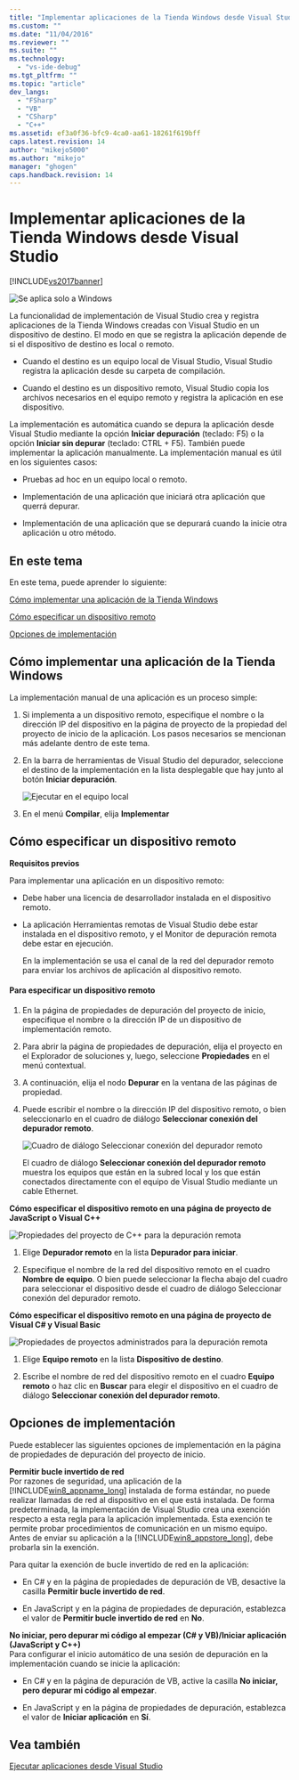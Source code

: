 ```yaml
---
title: "Implementar aplicaciones de la Tienda Windows desde Visual Studio | Microsoft Docs"
ms.custom: ""
ms.date: "11/04/2016"
ms.reviewer: ""
ms.suite: ""
ms.technology: 
  - "vs-ide-debug"
ms.tgt_pltfrm: ""
ms.topic: "article"
dev_langs: 
  - "FSharp"
  - "VB"
  - "CSharp"
  - "C++"
ms.assetid: ef3a0f36-bfc9-4ca0-aa61-18261f619bff
caps.latest.revision: 14
author: "mikejo5000"
ms.author: "mikejo"
manager: "ghogen"
caps.handback.revision: 14
---
```

# Implementar aplicaciones de la Tienda Windows desde Visual Studio
[!INCLUDE[vs2017banner](../code-quality/includes/vs2017banner.md)]

![Se aplica solo a Windows](../debugger/media/windows_only_content.png "windows\_only\_content")  
  
 La funcionalidad de implementación de Visual Studio crea y registra aplicaciones de la Tienda Windows creadas con Visual Studio en un dispositivo de destino. El modo en que se registra la aplicación depende de si el dispositivo de destino es local o remoto.  
  
-   Cuando el destino es un equipo local de Visual Studio, Visual Studio registra la aplicación desde su carpeta de compilación.  
  
-   Cuando el destino es un dispositivo remoto, Visual Studio copia los archivos necesarios en el equipo remoto y registra la aplicación en ese dispositivo.  
  
 La implementación es automática cuando se depura la aplicación desde Visual Studio mediante la opción **Iniciar depuración** \(teclado: F5\) o la opción **Iniciar sin depurar** \(teclado: CTRL \+ F5\). También puede implementar la aplicación manualmente. La implementación manual es útil en los siguientes casos:  
  
-   Pruebas ad hoc en un equipo local o remoto.  
  
-   Implementación de una aplicación que iniciará otra aplicación que querrá depurar.  
  
-   Implementación de una aplicación que se depurará cuando la inicie otra aplicación u otro método.  
  
##  <a name="BKMK_In_this_topic"></a> En este tema  
 En este tema, puede aprender lo siguiente:  
  
 [Cómo implementar una aplicación de la Tienda Windows](#BKMK_How_to_deploy_a_Windows_Store_app)  
  
 [Cómo especificar un dispositivo remoto](#BKMK_How_to_specify_a_remote_device)  
  
 [Opciones de implementación](#BKMK_Deployment_options)  
  
##  <a name="BKMK_How_to_deploy_a_Windows_Store_app"></a> Cómo implementar una aplicación de la Tienda Windows  
 La implementación manual de una aplicación es un proceso simple:  
  
1.  Si implementa a un dispositivo remoto, especifique el nombre o la dirección IP del dispositivo en la página de proyecto de la propiedad del proyecto de inicio de la aplicación. Los pasos necesarios se mencionan más adelante dentro de este tema.  
  
2.  En la barra de herramientas de Visual Studio del depurador, seleccione el destino de la implementación en la lista desplegable que hay junto al botón **Iniciar depuración**.  
  
     ![Ejecutar en el equipo local](../debugger/media/vsrun_f5_local.png "VSRUN\_F5\_Local")  
  
3.  En el menú **Compilar**, elija **Implementar**  
  
##  <a name="BKMK_How_to_specify_a_remote_device"></a> Cómo especificar un dispositivo remoto  
 **Requisitos previos**  
  
 Para implementar una aplicación en un dispositivo remoto:  
  
-   Debe haber una licencia de desarrollador instalada en el dispositivo remoto.  
  
-   La aplicación Herramientas remotas de Visual Studio debe estar instalada en el dispositivo remoto, y el Monitor de depuración remota debe estar en ejecución.  
  
     En la implementación se usa el canal de la red del depurador remoto para enviar los archivos de aplicación al dispositivo remoto.  
  
#### Para especificar un dispositivo remoto  
  
1.  En la página de propiedades de depuración del proyecto de inicio, especifique el nombre o la dirección IP de un dispositivo de implementación remoto.  
  
2.  Para abrir la página de propiedades de depuración, elija el proyecto en el Explorador de soluciones y, luego, seleccione **Propiedades** en el menú contextual.  
  
3.  A continuación, elija el nodo **Depurar** en la ventana de las páginas de propiedad.  
  
4.  Puede escribir el nombre o la dirección IP del dispositivo remoto, o bien seleccionarlo en el cuadro de diálogo **Seleccionar conexión del depurador remoto**.  
  
     ![Cuadro de diálogo Seleccionar conexión del depurador remoto](../debugger/media/vsrun_selectremotedebuggerdlg.png "VSRUN\_SelectRemoteDebuggerDlg")  
  
     El cuadro de diálogo **Seleccionar conexión del depurador remoto** muestra los equipos que están en la subred local y los que están conectados directamente con el equipo de Visual Studio mediante un cable Ethernet.  
  
 **Cómo especificar el dispositivo remoto en una página de proyecto de JavaScript o Visual C\+\+**  
  
 ![Propiedades del proyecto de C&#43;&#43; para la depuración remota](../debugger/media/vsrun_cpp_projprop_remote.png "VSRUN\_CPP\_ProjProp\_Remote")  
  
1.  Elige **Depurador remoto** en la lista **Depurador para iniciar**.  
  
2.  Especifique el nombre de la red del dispositivo remoto en el cuadro **Nombre de equipo**. O bien puede seleccionar la flecha abajo del cuadro para seleccionar el dispositivo desde el cuadro de diálogo Seleccionar conexión del depurador remoto.  
  
 **Cómo especificar el dispositivo remoto en una página de proyecto de Visual C\# y Visual Basic**  
  
 ![Propiedades de proyectos administrados para la depuración remota](../debugger/media/vsrun_managed_projprop_remote.png "VSRUN\_Managed\_ProjProp\_Remote")  
  
1.  Elige **Equipo remoto** en la lista **Dispositivo de destino**.  
  
2.  Escribe el nombre de red del dispositivo remoto en el cuadro **Equipo remoto** o haz clic en **Buscar** para elegir el dispositivo en el cuadro de diálogo **Seleccionar conexión del depurador remoto**.  
  
##  <a name="BKMK_Deployment_options"></a> Opciones de implementación  
 Puede establecer las siguientes opciones de implementación en la página de propiedades de depuración del proyecto de inicio.  
  
 **Permitir bucle invertido de red**  
 Por razones de seguridad, una aplicación de la [!INCLUDE[win8_appname_long](../debugger/includes/win8_appname_long_md.md)] instalada de forma estándar, no puede realizar llamadas de red al dispositivo en el que está instalada. De forma predeterminada, la implementación de Visual Studio crea una exención respecto a esta regla para la aplicación implementada. Esta exención te permite probar procedimientos de comunicación en un mismo equipo. Antes de enviar su aplicación a la [!INCLUDE[win8_appstore_long](../debugger/includes/win8_appstore_long_md.md)], debe probarla sin la exención.  
  
 Para quitar la exención de bucle invertido de red en la aplicación:  
  
-   En C\# y en la página de propiedades de depuración de VB, desactive la casilla **Permitir bucle invertido de red**.  
  
-   En JavaScript y en la página de propiedades de depuración, establezca el valor de **Permitir bucle invertido de red** en **No**.  
  
 **No iniciar, pero depurar mi código al empezar \(C\# y VB\)\/Iniciar aplicación \(JavaScript y C\+\+\)**  
 Para configurar el inicio automático de una sesión de depuración en la implementación cuando se inicie la aplicación:  
  
-   En C\# y en la página de depuración de VB, active la casilla **No iniciar, pero depurar mi código al empezar**.  
  
-   En JavaScript y en la página de propiedades de depuración, establezca el valor de **Iniciar aplicación** en **Sí**.  
  
## Vea también  
 [Ejecutar aplicaciones desde Visual Studio](../debugger/run-store-apps-from-visual-studio.md)